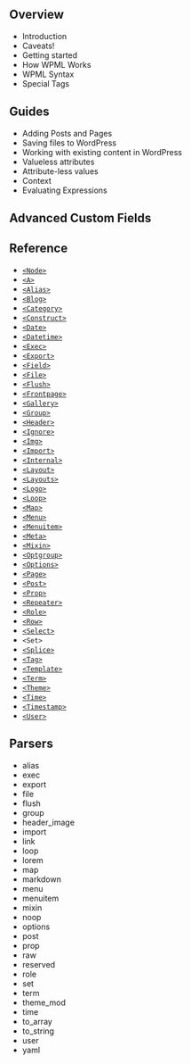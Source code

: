 ## Overview
- Introduction
- Caveats!
- Getting started
- How WPML Works
- WPML Syntax
- Special Tags

## Guides
- Adding Posts and Pages
- Saving files to WordPress
- Working with existing content in WordPress
- Valueless attributes
- Attribute-less values
- Context
- Evaluating Expressions 

## Advanced Custom Fields

## Reference
- [`<Node>`](./reference/node.md)
- [`<A>`](./reference/a.md)
- [`<Alias>`](./reference/alias.md)
- [`<Blog>`](./reference/blog.md)
- [`<Category>`](./reference/category.md)
- [`<Construct>`](./reference/construct.md)
- [`<Date>`](./reference/date.md)
- [`<Datetime>`](./reference/datetime.md)
- [`<Exec>`](./reference/exec.md)
- [`<Export>`](./reference/export.md)
- [`<Field>`](./reference/field.md)
- [`<File>`](./reference/file.md)
- [`<Flush>`](./reference/flush.md)
- [`<Frontpage>`](./reference/frontpage.md)
- [`<Gallery>`](./reference/gallery.md)
- [`<Group>`](./reference/group.md)
- [`<Header>`](./reference/header.md)
- [`<Ignore>`](./reference/ignore.md)
- [`<Img>`](./reference/img.md)
- [`<Import>`](./reference/import.md)
- [`<Internal>`](./reference/internal.md)
- [`<Layout>`](./reference/layout.md)
- [`<Layouts>`](./reference/layouts.md)
- [`<Logo>`](./reference/logo.md)
- [`<Loop>`](./reference/loop.md)
- [`<Map>`](./reference/map.md)
- [`<Menu>`](./reference/menu.md)
- [`<Menuitem>`](./reference/menuitem.md)
- [`<Meta>`](./reference/meta.md)
- [`<Mixin>`](./reference/mixin.md)
- [`<Optgroup>`](./reference/optgroup.md)
- [`<Options>`](./reference/options.md)
- [`<Page>`](./reference/page.md)
- [`<Post>`](./reference/post.md)
- [`<Prop>`](./reference/prop.md)
- [`<Repeater>`](./reference/repeater.md)
- [`<Role>`](./reference/role.md)
- [`<Row>`](./reference/row.md)
- [`<Select>`](./reference/select.md)
- `<Set>`
- [`<Splice>`](./reference/splice.md)
- [`<Tag>`](./reference/tag.md)
- [`<Template>`](./reference/template.md)
- [`<Term>`](./reference/term.md)
- [`<Theme>`](./reference/theme.md)
- [`<Time>`](./reference/time.md)
- [`<Timestamp>`](./reference/timestamp.md)
- [`<User>`](./reference/user.md)

## Parsers
- alias
- exec
- export
- file
- flush
- group
- header_image
- import
- link
- loop
- lorem
- map
- markdown
- menu
- menuitem
- mixin
- noop
- options
- post
- prop
- raw
- reserved
- role
- set
- term
- theme_mod
- time
- to_array
- to_string
- user
- yaml